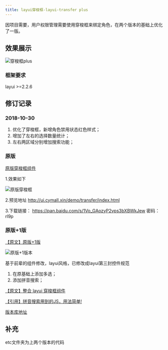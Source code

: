 ```yaml
---
title: layui穿梭框-layui-transfer plus
---
```


因项目需要，用户权限管理需要使用穿梭框来绑定角色，在两个版本的基础上优化了一版。

## 效果展示

![穿梭框plus](/images/3.png)


### 框架要求

layui >=2.2.6

## 修订记录

### 2018-10-30

1. 优化了穿梭框，新增角色禁用状态红色样式；
2. 增加了左右的选择数量统计；
3. 左右两区域分别增加搜索功能；

### 原版

[原版穿梭框组件](https://fly.layui.com/jie/30248/)

1.效果如下

![原版穿梭框](/images/1.png)

2.预览地址 http://ui.cymall.xin/demo/transfer/index.html 

3.下载链接： https://pan.baidu.com/s/1Vo_GAozyP2vps3bXBWkJew 密码：rl9p

### 原版+1版

[【原文】原版+1版](https://blog.csdn.net/qq_28462305/article/details/81842187)

![原版+1版本](/images/2.gif)

基于前辈的组件修改，layui风格，已修改成layui第三封控件规范
1. 在原基础上添加多选；
2. 添加拼音搜索；

[【原文】整合 layui 穿梭框组件](https://fly.layui.com/jie/30248/)

[【引用】拼音搜索用到的JS，用法简单!](https://github.com/xmflswood/pinyin-match)

[版本库地址](https://gitee.com/FLB0821/layui_widget/tree/master)


## 补充
etc文件夹为上两个版本的代码

